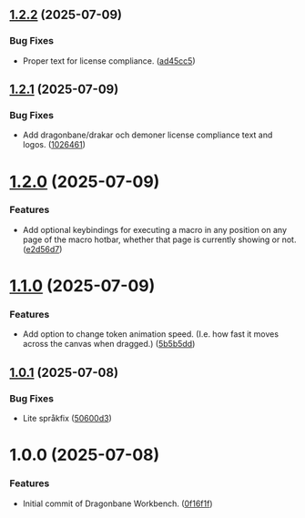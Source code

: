 ## [1.2.2](https://github.com/xdy/xdy-dragonbane-workbench/compare/v1.2.1...v1.2.2) (2025-07-09)


### Bug Fixes

* Proper text for license compliance. ([ad45cc5](https://github.com/xdy/xdy-dragonbane-workbench/commit/ad45cc55237cf76d6378c6d1cb8bd26ac0a30071))

## [1.2.1](https://github.com/xdy/xdy-dragonbane-workbench/compare/v1.2.0...v1.2.1) (2025-07-09)


### Bug Fixes

* Add dragonbane/drakar och demoner license compliance text and logos. ([1026461](https://github.com/xdy/xdy-dragonbane-workbench/commit/10264617482db5369ce35facf7afc7a2c7c0884f))

# [1.2.0](https://github.com/xdy/xdy-dragonbane-workbench/compare/v1.1.0...v1.2.0) (2025-07-09)


### Features

* Add optional keybindings for executing a macro in any position on any page of the macro hotbar, whether that page is currently showing or not. ([e2d56d7](https://github.com/xdy/xdy-dragonbane-workbench/commit/e2d56d7d85832b79dd49e82c9a9ab376b6feba5b))

# [1.1.0](https://github.com/xdy/xdy-dragonbane-workbench/compare/v1.0.1...v1.1.0) (2025-07-09)


### Features

* Add option to change token animation speed. (I.e. how fast it moves across the canvas when dragged.) ([5b5b5dd](https://github.com/xdy/xdy-dragonbane-workbench/commit/5b5b5ddaa9e6d225f0dea519d49297c6cd8cffd9))

## [1.0.1](https://github.com/xdy/xdy-dragonbane-workbench/compare/v1.0.0...v1.0.1) (2025-07-08)


### Bug Fixes

* Lite språkfix ([50600d3](https://github.com/xdy/xdy-dragonbane-workbench/commit/50600d36be0dec80e1766e882d251cb370fe7aeb))

# 1.0.0 (2025-07-08)


### Features

* Initial commit of Dragonbane Workbench. ([0f16f1f](https://github.com/xdy/xdy-dragonbane-workbench/commit/0f16f1f943c374b9c7a23f9de8336a0ab7370de0))
